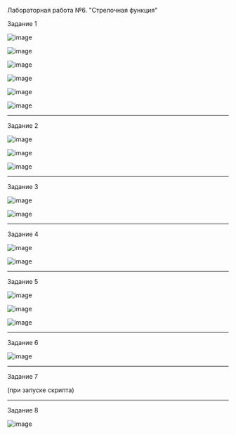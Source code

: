Лабораторная работа №6. "Стрелочная функция"

Задание 1

![image](https://user-images.githubusercontent.com/70848413/147450463-22f674c0-788c-4749-a3b9-bedbdc0c6282.png)

![image](https://user-images.githubusercontent.com/70848413/147450357-5a0ff3db-4b9c-473b-a5cc-0c43788c4322.png)

![image](https://user-images.githubusercontent.com/70848413/147450546-95e001c5-fa1f-4fb6-b7e5-67494a6facb4.png)

![image](https://user-images.githubusercontent.com/70848413/147450585-582b4e50-1a0c-469c-b82c-dce96a4546e3.png)

![image](https://user-images.githubusercontent.com/70848413/147450653-9d68fe00-48a5-4b22-81c2-875f373a4c07.png)

![image](https://user-images.githubusercontent.com/70848413/147450729-471071f0-dda8-4ab2-9917-ae69c0c6c782.png)

________________________________________________________________________________________________________________________________________________________________

Задание 2

![image](https://user-images.githubusercontent.com/70848413/147450853-31727203-cf88-40ab-a2c4-44a522f85902.png)

![image](https://user-images.githubusercontent.com/70848413/147450963-39252932-da43-4623-8715-9edbb99de378.png)

![image](https://user-images.githubusercontent.com/70848413/147450915-8262f2ce-1ba3-4b45-bba6-b74d5df45095.png)

________________________________________________________________________________________________________________________________________________________________

Задание 3

![image](https://user-images.githubusercontent.com/70848413/147451251-a2b7b210-db7d-4f6d-9db3-cba4850f44fe.png)

![image](https://user-images.githubusercontent.com/70848413/147451319-9c532e0f-796b-4591-bf40-2a6b79bd28f5.png)

___________________________________________________________________________________________________________________________________________________________________

Задание 4

![image](https://user-images.githubusercontent.com/70848413/147451442-340f5cdd-b905-4b07-ab03-200820a2768a.png)

![image](https://user-images.githubusercontent.com/70848413/147451540-ac535d91-b95a-4f01-b101-d000fb306938.png)

_______________________________________________________________________________________________________________________________________________________________________

Задание 5

![image](https://user-images.githubusercontent.com/70848413/147451980-5421a488-5616-4952-9b80-07ae369fbdc8.png)

![image](https://user-images.githubusercontent.com/70848413/147452045-2d4d9dad-e5f6-44e0-a8b5-86fc399f7439.png)

![image](https://user-images.githubusercontent.com/70848413/147452143-0dfdf159-62a1-4d5f-a510-32d2b10dded4.png)

_______________________________________________________________________________________________________________________________________________________________________

Задание 6

![image](https://user-images.githubusercontent.com/70848413/147452199-4596b71d-17d6-4529-acc1-d1319558a5d6.png)

_______________________________________________________________________________________________________________________________________________________________________

Задание 7

(при запуске скрипта)
_______________________________________________________________________________________________________________________________________________________________________

Задание 8

![image](https://user-images.githubusercontent.com/70848413/147452356-5ec62983-ae0c-41db-bde3-85da276f9bee.png)
